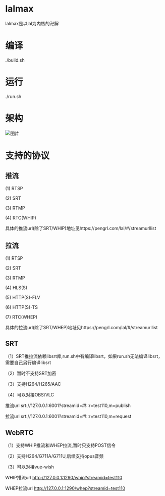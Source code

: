 # lalmax
lalmax是以lal为内核的卍解

# 编译
./build.sh

# 运行
./run.sh

# 架构

![图片](image/init.png)

# 支持的协议
## 推流
(1) RTSP 

(2) SRT

(3) RTMP

(4) RTC(WHIP)

具体的推流url(除了SRT/WHIP)地址见https://pengrl.com/lal/#/streamurllist

## 拉流
(1) RTSP

(2) SRT

(3) RTMP

(4) HLS(S)

(5) HTTP(S)-FLV

(6) HTTP(S)-TS

(7) RTC(WHEP)


具体的拉流url(除了SRT/WHEP)地址见https://pengrl.com/lal/#/streamurllist 

## SRT
（1）SRT推拉流依赖libsrt库,run.sh中有编译libsrt，如果run.sh无法编译libsrt，需要自己另行编译libsrt

（2）暂时不支持SRT加密

（3）支持H264/H265/AAC

（4）可以对接OBS/VLC

推流url
srt://127.0.0.1:6001?streamid=#!::r=test110,m=publish

拉流url
srt://127.0.0.1:6001?streamid=#!::r=test110,m=request

## WebRTC
（1）支持WHIP推流和WHEP拉流,暂时只支持POST信令

（2）支持H264/G711A/G711U,后续支持opus音频

（3）可以对接vue-wish

WHIP推流url
http://127.0.0.1:1290/whip?streamid=test110

WHEP拉流url
http://127.0.0.1:1290/whep?streamid=test110



